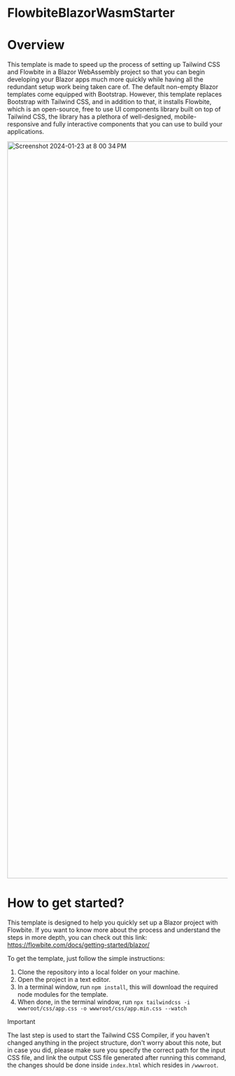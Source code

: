 # FlowbiteBlazorWasmStarter

# Overview

This template is made to speed up the process of setting up Tailwind CSS and Flowbite in a Blazor WebAssembly project so that you can begin developing
your Blazor apps much more quickly while having all the redundant setup work being taken care of.
The default non-empty Blazor templates come equipped with Bootstrap. However, this template replaces Bootstrap with Tailwind CSS, and in addition to that, it installs Flowbite, which is an open-source, free to use UI components library built on top of Tailwind CSS, the library has a plethora of well-designed, mobile-responsive and fully interactive components that you can use to build your applications.

<img width="1680" alt="Screenshot 2024-01-23 at 8 00 34 PM" src="https://github.com/rasheed-k-mozaffar/FlowbiteBlazorWasmStarter/assets/109946031/8b36ab67-ef16-458b-93ee-82f9ddfd3737">

# How to get started?

This template is designed to help you quickly set up a Blazor project with Flowbite. If you want to know more about the process and understand the steps in more depth, you can check out this link: https://flowbite.com/docs/getting-started/blazor/

To get the template, just follow the simple instructions:

1. Clone the repository into a local folder on your machine.
1. Open the project in a text editor.
1. In a terminal window, run `npm install`, this will download the required node modules for the template.
1. When done, in the terminal window, run `npx tailwindcss -i wwwroot/css/app.css -o wwwroot/css/app.min.css --watch`

> [!IMPORTANT]
> The last step is used to start the Tailwind CSS Compiler, if you haven't changed anything in the project structure, don't worry about this note, but in case you did, please make sure you specify the correct path for the input CSS file, and link the output CSS file generated after running this command, the changes should be done inside `index.html` which resides in `/wwwroot`.

